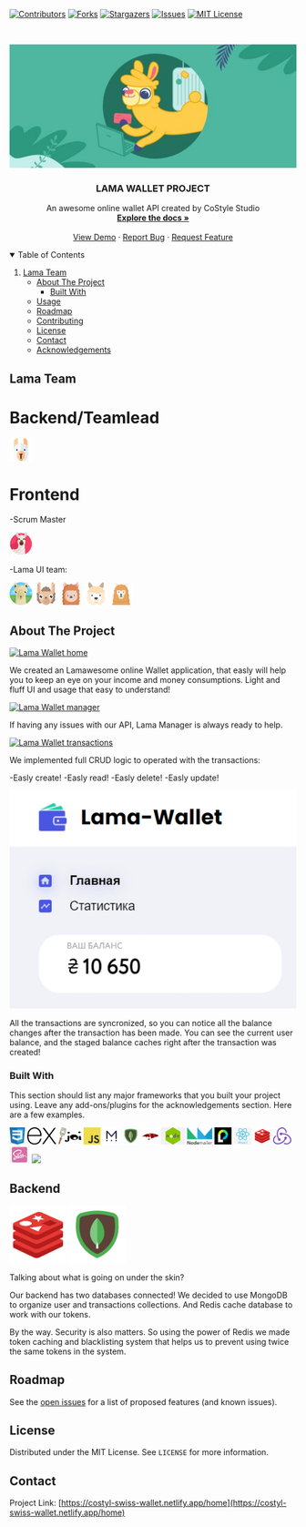 [![Contributors][contributors-shield]][contributors-url]
[![Forks][forks-shield]][forks-url]
[![Stargazers][stars-shield]][stars-url]
[![Issues][issues-shield]][issues-url]
[![MIT License][license-shield]][license-url]

<!-- PROJECT LOGO -->
<br />
<p align="center">
  <a href="https://github.com/othneildrew/Best-README-Template">
    <img src="./assets/lama.jpg" alt="Logo">
  </a>

  <h3 align="center">LAMA WALLET PROJECT</h3>

  <p align="center">
    An awesome online wallet API created by CoStyle Studio
    <br />
    <a href="https://github.com/RomanKonopelko/CoStyle_Backend"><strong>Explore the docs »</strong></a>
    <br />
    <br />
    <a href="https://github.com/RomanKonopelko/CoStyle_Backend">View Demo</a>
    ·
    <a href="https://github.com/RomanKonopelko/CoStyle_Backend/issues">Report Bug</a>
    ·
    <a href="https://github.com/RomanKonopelko/CoStyle_Backend/issues">Request Feature</a>
  </p>
</p>

<!-- TABLE OF CONTENTS -->
<details open="open">
  <summary>Table of Contents</summary>
  <ol>
   <li>
      <a href="#team">Lama Team</a>
      <ul>
    <li>
      <a href="#about-the-project">About The Project</a>
      <ul>
        <li><a href="#built-with">Built With</a></li>
      </ul>
    </li>
    <li><a href="#usage">Usage</a></li>
    <li><a href="#roadmap">Roadmap</a></li>
    <li><a href="#contributing">Contributing</a></li>
    <li><a href="#license">License</a></li>
    <li><a href="#contact">Contact</a></li>
    <li><a href="#acknowledgements">Acknowledgements</a></li>
  </ol>
</details>

<!-- ABOUT THE PROJECT -->

## Lama Team

# Backend/Teamlead

<a href="https://github.com/" title="Roman"><img height="40" src="assets/Roman.png" /></a>

# Frontend

-Scrum Master

<a href="https://github.com/" title="GitHub"><img height="40" src="assets/Katya.png" /></a>

-Lama UI team:

<a href="https://github.com/" title="GitHub"><img height="40" src="assets/Jenya.png" /></a>
<a href="https://github.com/" title="GitHub"><img height="40" src="assets/Huracan.png" /></a>
<a href="https://github.com/" title="GitHub"><img height="40" src="assets/Sveta.png" /></a>
<a href="https://github.com/" title="GitHub"><img height="40" src="assets/Ravshan.png" /></a>
<a href="https://github.com/" title="GitHub"><img height="40" src="assets/Andrey.png" /></a>

## About The Project

[![Lama Wallet home][home-screen]](https://costyl-swiss-wallet.netlify.app/home)

We created an Lamawesome online Wallet application, that easly will help you to keep an eye on your income and money consumptions. Light and fluff UI and usage that easy to understand!

[![Lama Wallet manager][lama-screen]](https://costyl-swiss-wallet.netlify.app/home)

If having any issues with our API, Lama Manager is always ready to help.

[![Lama Wallet transactions][transactions-screen]](https://costyl-swiss-wallet.netlify.app/home)

We implemented full CRUD logic to operated with the transactions:

-Easly create!
-Easly read!
-Easly delete!
-Easly update!

[![Lama Wallet balance][balance-screen]](https://costyl-swiss-wallet.netlify.app/home)

All the transactions are syncronized, so you can notice all the balance changes after the transaction has been made. You can see the current user balance, and the staged balance caches right after the transaction was created!

### Built With

This section should list any major frameworks that you built your project using. Leave any add-ons/plugins for the acknowledgements section. Here are a few examples.

<a href="https://github.com/" title="GitHub"><img height="30" src="assets/icons/css.png" /></a>
<a href="https://github.com/" title="GitHub"><img height="30" src="assets/icons/express.png" /></a>
<a href="https://github.com/" title="GitHub"><img height="30" src="assets/icons/joi.png" /></a>
<a href="https://github.com/" title="GitHub"><img height="30" src="assets/icons/js.png" /></a>
<a href="https://github.com/" title="GitHub"><img height="30" src="assets/icons/mailigen.png" /></a>
<a href="https://github.com/" title="GitHub"><img height="30" src="assets/icons/mongodb.png" /></a>
<a href="https://github.com/" title="GitHub"><img height="30" src="assets/icons/mongoose.png" /></a>
<a href="https://github.com/" title="GitHub"><img height="30" src="assets/icons/node.png" /></a>
<a href="https://github.com/" title="GitHub"><img height="30" src="assets/icons/nodemailer.png" /></a>
<a href="https://github.com/" title="GitHub"><img height="30" src="assets/icons/passport.png" /></a>
<a href="https://github.com/" title="GitHub"><img height="30" src="assets/icons/react.png" /></a>
<a href="https://github.com/" title="GitHub"><img height="30" src="assets/icons/redis.png" /></a>
<a href="https://github.com/" title="GitHub"><img height="30" src="assets/icons/redux.png" /></a>
<a href="https://github.com/" title="GitHub"><img height="30" src="assets/icons/sass.png" /></a>
<a href="https://github.com/" title="GitHub"><img height="30" src="assets/icons/.png" /></a>

## Backend

<a href="https://github.com/" title="GitHub"><img height="100" src="assets/icons/redis.png" /></a>
<a href="https://github.com/" title="GitHub"><img  height="100" src="assets/icons/mongodb.png" /></a>

Talking about what is going on under the skin?

Our backend has two databases connected! We decided to use MongoDB to organize user and transactions collections. And Redis cache database to work with our tokens.

By the way. Security is also matters. So using the power of Redis we made token caching and blacklisting system that helps us to prevent using twice the same tokens in the system.

## Roadmap

See the [open issues](https://github.com/RomanKonopelko/CoStyle_Backend/issues) for a list of proposed features (and known issues).

## License

Distributed under the MIT License. See `LICENSE` for more information.

<!-- CONTACT -->

## Contact

Project Link: [https://costyl-swiss-wallet.netlify.app/home](https://costyl-swiss-wallet.netlify.app/home)

<!-- ACKNOWLEDGEMENTS -->

<!-- MARKDOWN LINKS & IMAGES -->

[home-screen]: https://github.com/RomanKonopelko/CoStyle_Backend/assets/screenshots/home.png
[balance-screen]: assets/screenshots/balance.png
[lama-screen]: https://github.com/RomanKonopelko/CoStyle_Backend/feature/gmailAPI/assets/screenshots/lama.png
[transactions-screen]: https://github.com/RomanKonopelko/CoStyle_Backend/feature/gmailAPI/assets/screenshots/transactions.png
[contributors-shield]: https://img.shields.io/github/contributors/RomanKonopelko/CoStyle_Backend.svg?style=for-the-badge
[contributors-url]: https://github.com/RomanKonopelko/CoStyle_Backend/graphs/contributors
[forks-shield]: https://img.shields.io/github/forks/RomanKonopelko/CoStyle_Backend.svg?style=for-the-badge
[forks-url]: https://github.com/RomanKonopelko/CoStyle_Backend/network/members
[stars-shield]: https://img.shields.io/github/stars/RomanKonopelko/CoStyle_Backend.svg?style=for-the-badge
[stars-url]: https://github.com/RomanKonopelko/CoStyle_Backend/stargazers
[issues-shield]: https://img.shields.io/github/issues/RomanKonopelko/CoStyle_Backend.svg?style=for-the-badge
[issues-url]: https://github.com/RomanKonopelko/CoStyle_Backend/issues
[license-shield]: https://img.shields.io/github/license/RomanKonopelko/CoStyle_Backend.svg?style=for-the-badge
[license-url]: https://github.com/RomanKonopelko/CoStyle_Backend/blob/master/LICENSE.txt
